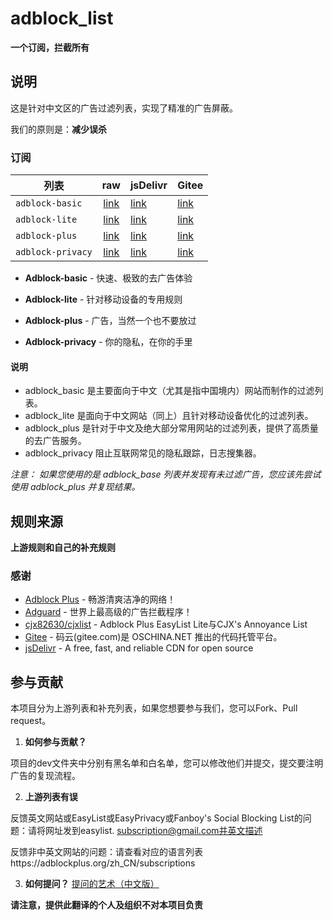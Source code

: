 # adblock_list
**一个订阅，拦截所有**
## 说明

这是针对中文区的广告过滤列表，实现了精准的广告屏蔽。

我们的原则是：**减少误杀**

### 订阅
| 列表 	|  raw 	| jsDelivr	| Gitee	|
| --------------------------------	|:------------------:	| ----------------	|---------------------------------------------	|
| `adblock-basic` 	| [link](https://raw.githubusercontent.com/uniartisan/adblock_list/master/adblock.txt) 	| [link](https://cdn.jsdelivr.net/gh/uniartisan/adblock_list/adblock.txt) 	| [link](https://gitee.com/uniartisan2018/adblock_list/raw/master/adblock.txt)  	|
| `adblock-lite` 	| [link](https://raw.githubusercontent.com/uniartisan/adblock_list/master/adblock_lite.txt) 	| [link](https://cdn.jsdelivr.net/gh/uniartisan/adblock_list/adblock_lite.txt) 	| [link](https://gitee.com/uniartisan2018/adblock_list/raw/master/adblock_lite.txt)  	|
| `adblock-plus` 	| [link](https://raw.githubusercontent.com/uniartisan/adblock_list/master/adblock_plus.txt) 	| [link](https://cdn.jsdelivr.net/gh/uniartisan/adblock_list/adblock_plus.txt)	| [link](https://gitee.com/uniartisan2018/adblock_list/raw/master/adblock_plus.txt)	|
| `adblock-privacy` 	| [link](https://raw.githubusercontent.com/uniartisan/adblock_list/master/adblock_privacy.txt) 	| [link](https://cdn.jsdelivr.net/gh/uniartisan/adblock_list/adblock_privacy.txt)	| [link](https://gitee.com/uniartisan2018/adblock_list/raw/master/adblock_privacy.txt)	|

- **Adblock-basic** - 快速、极致的去广告体验

- **Adblock-lite** - 针对移动设备的专用规则

- **Adblock-plus** - 广告，当然一个也不要放过

- **Adblock-privacy** - 你的隐私，在你的手里

#### 说明
- adblock_basic 是主要面向于中文（尤其是指中国境内）网站而制作的过滤列表。
- adblock_lite  是面向于中文网站（同上）且针对移动设备优化的过滤列表。
- adblock_plus  是针对于中文及绝大部分常用网站的过滤列表，提供了高质量的去广告服务。
- adblock_privacy 阻止互联网常见的隐私跟踪，日志搜集器。

*注意： 如果您使用的是 adblock_base 列表并发现有未过滤广告，您应该先尝试使用 adblock_plus 并复现结果。*

## 规则来源
**上游规则和自己的补充规则**
### 感谢
- [Adblock Plus](https://adblockplus.org/) - 畅游清爽洁净的网络！
- [Adguard](https://adguard.com/) - 世界上最高级的广告拦截程序！
- [cjx82630/cjxlist](https://github.com/cjx82630/cjxlist) - Adblock Plus EasyList Lite与CJX's Annoyance List
- [Gitee](https://gitee.com) - 码云(gitee.com)是 OSCHINA.NET 推出的代码托管平台。
- [jsDelivr](https://www.jsdelivr.com/) - A free, fast, and reliable CDN for open source
## 参与贡献
本项目分为上游列表和补充列表，如果您想要参与我们，您可以Fork、Pull request。
1. **如何参与贡献？**

项目的dev文件夹中分别有黑名单和白名单，您可以修改他们并提交，提交要注明广告的复现流程。

2. **上游列表有误**

反馈英文网站或EasyList或EasyPrivacy或Fanboy's Social Blocking List的问题：请将网址发到easylist.
subscription@gmail.com并英文描述

反馈非中英文网站的问题：请查看对应的语言列表https://adblockplus.org/zh_CN/subscriptions

3. **如何提问？**
[提问的艺术（中文版）](https://github.com/ryanhanwu/How-To-Ask-Questions-The-Smart-Way/blob/master/README-zh_CN.md)

**请注意，提供此翻译的个人及组织不对本项目负责**
